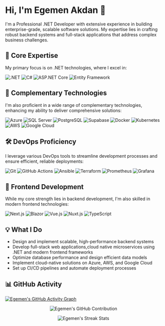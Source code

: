 # Hi, I'm Egemen Akdan 👋

I'm a Professional .NET Developer with extensive experience in building enterprise-grade, scalable software solutions. My expertise lies in crafting robust backend systems and full-stack applications that address complex business challenges.

## 🚀 Core Expertise

My primary focus is on .NET technologies, where I excel in:

![.NET](https://img.shields.io/badge/-.NET-512BD4?style=flat-square&logo=dotnet&logoColor=white)
![C#](https://img.shields.io/badge/-C%23-239120?style=flat-square&logo=c-sharp&logoColor=white)
![ASP.NET Core](https://img.shields.io/badge/-ASP.NET%20Core-512BD4?style=flat-square&logo=dot-net&logoColor=white)
![Entity Framework](https://img.shields.io/badge/-Entity%20Framework-512BD4?style=flat-square&logo=.net&logoColor=white)

## 💼 Complementary Technologies

I'm also proficient in a wide range of complementary technologies, enhancing my ability to deliver comprehensive solutions:

![Azure](https://img.shields.io/badge/-Azure-0089D6?style=flat-square&logo=microsoft-azure&logoColor=white)
![SQL Server](https://img.shields.io/badge/-SQL%20Server-CC2927?style=flat-square&logo=microsoft-sql-server&logoColor=white)
![PostgreSQL](https://img.shields.io/badge/-PostgreSQL-336791?style=flat-square&logo=postgresql&logoColor=white)
![Supabase](https://img.shields.io/badge/-Supabase-3ECF8E?style=flat-square&logo=supabase&logoColor=white)
![Docker](https://img.shields.io/badge/-Docker-2496ED?style=flat-square&logo=docker&logoColor=white)
![Kubernetes](https://img.shields.io/badge/-Kubernetes-326CE5?style=flat-square&logo=kubernetes&logoColor=white)
![AWS](https://img.shields.io/badge/-AWS-232F3E?style=flat-square&logo=amazon-aws&logoColor=white)
![Google Cloud](https://img.shields.io/badge/-Google%20Cloud-4285F4?style=flat-square&logo=google-cloud&logoColor=white)


## 🛠 DevOps Proficiency

I leverage various DevOps tools to streamline development processes and ensure efficient, reliable deployments:

![Git](https://img.shields.io/badge/-Git-F05032?style=flat-square&logo=git&logoColor=white)
![GitHub Actions](https://img.shields.io/badge/-GitHub%20Actions-2088FF?style=flat-square&logo=github-actions&logoColor=white)
![Ansible](https://img.shields.io/badge/-Ansible-EE0000?style=flat-square&logo=ansible&logoColor=white)
![Terraform](https://img.shields.io/badge/-Terraform-623CE4?style=flat-square&logo=terraform&logoColor=white)
![Prometheus](https://img.shields.io/badge/-Prometheus-E6522C?style=flat-square&logo=prometheus&logoColor=white)
![Grafana](https://img.shields.io/badge/-Grafana-F46800?style=flat-square&logo=grafana&logoColor=white)

## 🎨 Frontend Development

While my core strength lies in backend development, I'm also skilled in modern frontend technologies:

![Next.js](https://img.shields.io/badge/-Next.js-000000?style=flat-square&logo=next.js&logoColor=white)
![Blazor](https://img.shields.io/badge/-Blazor-512BD4?style=flat-square&logo=blazor&logoColor=white)
![Vue.js](https://img.shields.io/badge/-Vue.js-4FC08D?style=flat-square&logo=vue.js&logoColor=white)
![Nuxt.js](https://img.shields.io/badge/-Nuxt.js-00C58E?style=flat-square&logo=nuxt.js&logoColor=white)
![TypeScript](https://img.shields.io/badge/-TypeScript-3178C6?style=flat-square&logo=typescript&logoColor=white)

## 💡 What I Do

- Design and implement scalable, high-performance backend systems
- Develop full-stack web applications,cloud native microservices using  .NET and modern frontend frameworks
- Optimize database performance and design efficient data models
- Implement cloud-native solutions on Azure, AWS, and Google Cloud
- Set up CI/CD pipelines and automate deployment processes


## 📊 GitHub Activity

[![Egemen's GitHub Activity Graph](https://github-readme-activity-graph.vercel.app/graph?username=egemenakdan&theme=react-dark)](https://github.com/ashutosh00710/github-readme-activity-graph)

<p align="center">
  <img src="https://github-profile-summary-cards.vercel.app/api/cards/profile-details?username=egemenakdan&theme=nord_dark" alt="Egemen's GitHub Contribution"/>
</p>

<p align="center">
  <img src="https://github-readme-streak-stats.herokuapp.com/?user=egemenakdan&theme=gotham" alt="Egemen's Streak Stats" />
</p>


